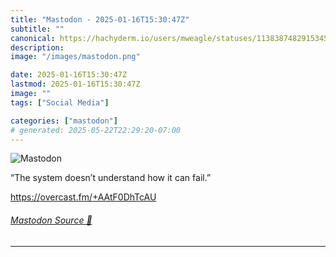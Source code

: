 ```yaml
---
title: "Mastodon - 2025-01-16T15:30:47Z"
subtitle: ""
canonical: https://hachyderm.io/users/mweagle/statuses/113838748291534556
description:
image: "/images/mastodon.png"

date: 2025-01-16T15:30:47Z
lastmod: 2025-01-16T15:30:47Z
image: ""
tags: ["Social Media"]

categories: ["mastodon"]
# generated: 2025-05-22T22:29:20-07:00
---
```

![Mastodon](/images/mastodon.png)

<p>“The system doesn’t understand how it can fail.”</p><p><a href="https://overcast.fm/+AAtF0DhTcAU" target="_blank" rel="nofollow noopener noreferrer" translate="no"><span class="invisible">https://</span><span class="">overcast.fm/+AAtF0DhTcAU</span><span class="invisible"></span></a></p>


###### [Mastodon Source 🐘](https://hachyderm.io/@mweagle/113838748291534556)

___
